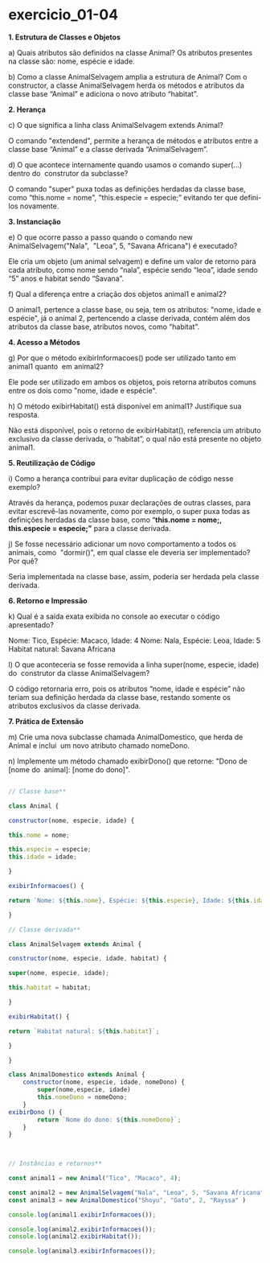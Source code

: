 # exercicio_01-04

**1. Estrutura de Classes e Objetos**

a) Quais atributos são definidos na classe Animal? 
Os atributos presentes na classe são: nome, espécie e idade. 

b) Como a classe AnimalSelvagem amplia a estrutura de Animal? 
Com o constructor, a classe AnimalSelvagem herda os métodos e atributos da classe base “Animal” e adiciona o novo atributo “habitat”.

**2. Herança**

c) O que significa a linha class AnimalSelvagem extends Animal? 

O comando "extendend", permite a herança de métodos e atributos entre a classe base “Animal” e a classe derivada “AnimalSelvagem”.

d) O que acontece internamente quando usamos o comando super(...) dentro do  construtor da subclasse?

O comando "super" puxa todas as definições herdadas da classe base, como “this.nome = nome",
"this.especie = especie;” evitando ter que defini-los novamente.

**3. Instanciação**

e) O que ocorre passo a passo quando o comando new AnimalSelvagem("Nala",  "Leoa", 5, "Savana Africana") é executado?

Ele cria um objeto (um animal selvagem) e define um valor de retorno para cada atributo, como nome sendo “nala”, espécie sendo “leoa”, idade sendo “5” anos e habitat sendo “Savana”.

f) Qual a diferença entre a criação dos objetos animal1 e animal2?

O animal1, pertence a classe base, ou seja, tem os atributos: "nome, idade e espécie", já o animal 2, pertencendo a classe derivada, contém além dos atributos da classe base, atributos novos, como “habitat”.

**4. Acesso a Métodos**

g) Por que o método exibirInformacoes() pode ser utilizado tanto em animal1 quanto  em animal2?

Ele pode ser utilizado em ambos os objetos, pois retorna atributos comuns entre os dois como "nome, idade e espécie".

h) O método exibirHabitat() está disponível em animal1? Justifique sua resposta. 

Não está disponível, pois o retorno de exibirHabitat(), referencia um atributo exclusivo da classe derivada, o “habitat”, o qual não está presente no objeto animal1.

**5. Reutilização de Código**

i) Como a herança contribui para evitar duplicação de código nesse exemplo?

Através da herança, podemos puxar declarações de outras classes, para evitar escrevê-las novamente, como por exemplo, o super puxa todas as definições herdadas da classe base, como “**this.nome = nome;, this.especie = especie;”** para a classe derivada.

 j) Se fosse necessário adicionar um novo comportamento a todos os animais, como  "dormir()", em qual classe ele deveria ser implementado? Por quê?

Seria implementada na classe base, assim, poderia ser herdada pela classe derivada.

**6. Retorno e Impressão**

k) Qual é a saída exata exibida no console ao executar o código apresentado?

Nome: Tico, Espécie: Macaco, Idade: 4
Nome: Nala, Espécie: Leoa, Idade: 5
Habitat natural: Savana Africana

 l) O que aconteceria se fosse removida a linha super(nome, especie, idade) do  construtor da classe AnimalSelvagem?

O código retornaria erro, pois os atributos “nome, idade e espécie” não teriam sua definição herdada da classe base, restando somente os atributos exclusivos da classe derivada.

**7. Prática de Extensão**

m) Crie uma nova subclasse chamada AnimalDomestico, que herda de Animal e inclui  um novo atributo chamado nomeDono.

n) Implemente um método chamado exibirDono() que retorne: "Dono de [nome do  animal]: [nome do dono]".

```javascript

// Classe base**

class Animal {

constructor(nome, especie, idade) {

this.nome = nome;

this.especie = especie;
this.idade = idade;

}

exibirInformacoes() {

return `Nome: ${this.nome}, Espécie: ${this.especie}, Idade: ${this.idade}`;  }

}

// Classe derivada**

class AnimalSelvagem extends Animal {

constructor(nome, especie, idade, habitat) {

super(nome, especie, idade);

this.habitat = habitat;

}

exibirHabitat() {

return `Habitat natural: ${this.habitat}`;

}

}

class AnimalDomestico extends Animal {
    constructor(nome, especie, idade, nomeDono) {
        super(nome,especie, idade)
        this.nomeDono = nomeDono;
    }
exibirDono () {
        return `Nome do dono: ${this.nomeDono}`;
    }
}

    

// Instâncias e retornos**

const animal1 = new Animal("Tico", "Macaco", 4);

const animal2 = new AnimalSelvagem("Nala", "Leoa", 5, "Savana Africana");
const animal3 = new AnimalDomestico("Shoyu", "Gato", 2, "Rayssa" )

console.log(animal1.exibirInformacoes());

console.log(animal2.exibirInformacoes());
console.log(animal2.exibirHabitat());

console.log(animal3.exibirInformacoes());

```
